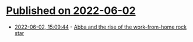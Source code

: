 # [Published on 2022-06-02](index.md)

* [2022-06-02, 15:09:44](https://news.ycombinator.com/item?id=31595831) - [Abba and the rise of the work-from-home rock star](https://www.economist.com/culture/2022/05/27/abba-and-the-rise-of-the-work-from-home-rock-star)
